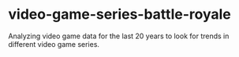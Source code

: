 # video-game-series-battle-royale
Analyzing video game data for the last 20 years to look for trends in different video game series.
